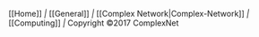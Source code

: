 [[Home]] *|* [[General]] *|*
[[Complex Network|Complex-Network]] *|* [[Computing]] *|* Copyright &copy;2017 ComplexNet
